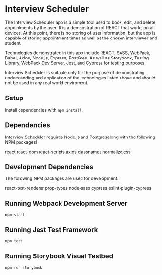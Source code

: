 
# Interview Scheduler

The Interview Scheduler app is a simple tool used to book, edit, and delete appointments by the user. It is a demonstration of REACT that works on all devices. At this point, there is no storing of user information, but the app is capable of storing appointment times as well as the chosen interviewer and student.

Technologies demonstrated in this app include REACT, SASS, WebPack, Babel, Axios, Node.js, Express, PostGres. As well as Storybook, Testing Library, WebPack Dev Server, Jest, and Cypress for testing purposes.

Interview Scheduler is suitable only for the purpose of demonstrating understanding and application of the technologies listed above and should not be used in any real world enviroment.

## Setup

Install dependencies with `npm install`.

## Dependencies
Interview Scheduler requires Node.js and Postgresalong with the following NPM packages!

react
react-dom
react-scripts
axios
classnames
normalize.css

## Development Dependencies
The following NPM packages are used for development:

react-test-renderer
prop-types
node-sass
cypress
eslint-plugin-cypress

## Running Webpack Development Server

```sh
npm start
```

## Running Jest Test Framework

```sh
npm test
```

## Running Storybook Visual Testbed

```sh
npm run storybook
```
